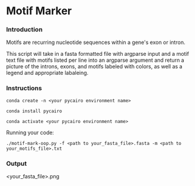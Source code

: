 
# Motif Marker

### Introduction
Motifs are recurring nucleotide sequences within a gene's exon or intron. 

This script will take in a fasta formatted file with argparse input and a motif text file with motifs listed per line into an argparse argument and return a picture of the introns, exons, and motifs labeled with colors, as well as a legend and appropriate labaleing. 

### Instructions
```conda create -n <your pycairo environment name>```

```conda install pycairo```

```conda activate <your pycairo environment name>```

Running your code:

```./motif-mark-oop.py -f <path to your_fasta_file>.fasta -m <path to your_motifs_file>.txt```

### Output

<your_fasta_file>.png
